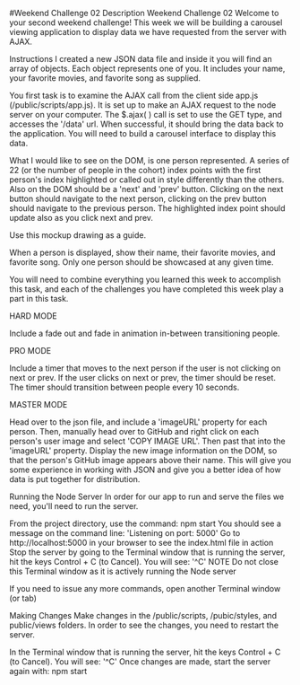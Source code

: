 #Weekend Challenge 02
Description
Weekend Challenge 02
Welcome to your second weekend challenge! This week we will be building a carousel viewing application to display data we have requested from the server with AJAX.

Instructions
I created a new JSON data file and inside it you will find an array of objects. Each object represents one of you. It includes your name, your favorite movies, and favorite song as supplied.

You first task is to examine the AJAX call from the client side app.js (/public/scripts/app.js). It is set up to make an AJAX request to the node server on your computer. The $.ajax( ) call is set to use the GET type, and accesses the '/data' url. When successful, it should bring the data back to the application. You will need to build a carousel interface to display this data.

What I would like to see on the DOM, is one person represented. A series of 22 (or the number of people in the cohort) index points with the first person's index highlighted or called out in style differently than the others. Also on the DOM should be a 'next' and 'prev' button. Clicking on the next button should navigate to the next person, clicking on the prev button should navigate to the previous person. The highlighted index point should update also as you click next and prev.

Use this mockup drawing as a guide.

When a person is displayed, show their name, their favorite movies, and favorite song. Only one person should be showcased at any given time.

You will need to combine everything you learned this week to accomplish this task, and each of the challenges you have completed this week play a part in this task.

HARD MODE

Include a fade out and fade in animation in-between transitioning people.

PRO MODE

Include a timer that moves to the next person if the user is not clicking on next or prev. If the user clicks on next or prev, the timer should be reset. The timer should transition between people every 10 seconds.

MASTER MODE

Head over to the json file, and include a 'imageURL' property for each person. Then, manually head over to GitHub and right click on each person's user image and select 'COPY IMAGE URL'. Then past that into the 'imageURL' property. Display the new image information on the DOM, so that the person's GitHub image appears above their name. This will give you some experience in working with JSON and give you a better idea of how data is put together for distribution.

Running the Node Server
In order for our app to run and serve the files we need, you'll need to run the server.

From the project directory, use the command: npm start
You should see a message on the command line: 'Listening on port: 5000'
Go to http://localhost:5000 in your browser to see the index.html file in action
Stop the server by going to the Terminal window that is running the server, hit the keys Control + C (to Cancel). You will see: '^C'
NOTE Do not close this Terminal window as it is actively running the Node server

If you need to issue any more commands, open another Terminal window (or tab)

Making Changes
Make changes in the /public/scripts, /pubic/styles, and public/views folders. In order to see the changes, you need to restart the server.

In the Terminal window that is running the server, hit the keys Control + C (to Cancel). You will see: '^C'
Once changes are made, start the server again with: npm start
